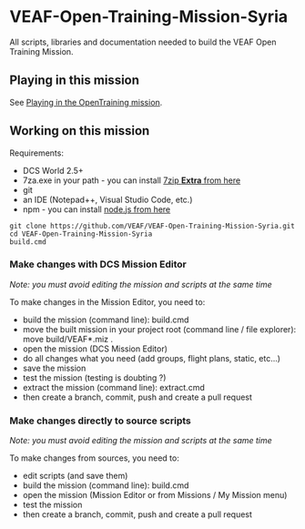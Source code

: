 # VEAF-Open-Training-Mission-Syria

All scripts, libraries and documentation needed to build the VEAF Open Training Mission.

## Playing in this mission

See [Playing in the OpenTraining mission](https://github.com/VEAF/VEAF-Open-Training-Mission-Syria/wiki).

## Working on this mission

Requirements:

* DCS World 2.5+
* 7za.exe in your path - you can install [7zip **Extra** from here](https://www.7-zip.org/download.html)
* git
* an IDE (Notepad++, Visual Studio Code, etc.)
* npm - you can install [node.js from here](https://nodejs.org/en/download/)

```shell script
git clone https://github.com/VEAF/VEAF-Open-Training-Mission-Syria.git
cd VEAF-Open-Training-Mission-Syria
build.cmd
```

### Make changes with DCS Mission Editor

*Note: you must avoid editing the mission and scripts at the same time*

To make changes in the Mission Editor, you need to:

* build the mission (command line): build.cmd
* move the built mission in your project root (command line / file explorer): move build/VEAF*.miz .
* open the mission (DCS Mission Editor)
* do all changes what you need (add groups, flight plans, static, etc...)
* save the mission
* test the mission (testing is doubting ?)
* extract the mission (command line): extract.cmd
* then create a branch, commit, push and create a pull request

### Make changes directly to source scripts

*Note: you must avoid editing the mission and scripts at the same time*

To make changes from sources, you need to:

* edit scripts (and save them)
* build the mission (command line): build.cmd
* open the mission (Mission Editor or from Missions / My Mission menu)
* test the mission
* then create a branch, commit, push and create a pull request
